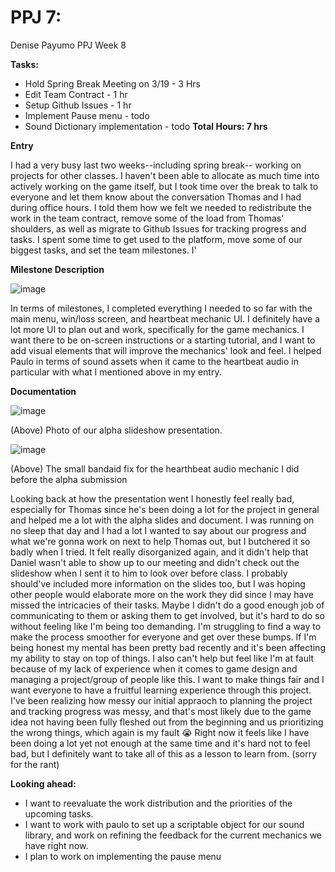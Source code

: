 # PPJ 7: 
Denise Payumo PPJ Week 8

**Tasks:**

- Hold Spring Break Meeting on 3/19 - 3 Hrs
- Edit Team Contract - 1 hr
- Setup Github Issues - 1 hr
- Implement Pause menu - todo
- Sound Dictionary implementation - todo
**Total Hours: 7 hrs**

**Entry** 

I had a very busy last two weeks--including spring break-- working on projects for other classes. I haven't been able to allocate as much time into actively working on the game itself, but I took time over the break to talk to everyone and let them know about the conversation Thomas and I had during office hours. I told them how we felt we needed to redistribute the work in the team contract, remove some of the load from Thomas' shoulders, as well as migrate to Github Issues for tracking progress and tasks. I spent some time to get used to the platform, move some of our biggest tasks, and set the team milestones. I'

**Milestone Description**

![image](https://github.com/user-attachments/assets/b8f4c6eb-6660-4bb7-a4cb-908e8631ba5a)

In terms of milestones, I completed everything I needed to so far with the main menu, win/loss screen, and heartbeat mechanic UI. I definitely have a lot more UI to plan out and work, specifically for the game mechanics. I want there to be on-screen instructions or a starting tutorial, and I want to add visual elements that will improve the mechanics' look and feel. I helped Paulo in terms of sound assets when it came to the heartbeat audio in particular with what I mentioned above in my entry. 


**Documentation**


![image](https://github.com/user-attachments/assets/1681b8e0-f14d-4038-88c2-e4a6ad67bb77)

(Above) Photo of our alpha slideshow presentation.

![image](https://github.com/user-attachments/assets/36403656-d918-454f-bda6-66fc68cda1e7)

(Above) The small bandaid fix for the hearthbeat audio mechanic I did before the alpha submission




Looking back at how the presentation went I honestly feel really bad, especially for Thomas since he's been doing a lot for the project in general and helped me a lot with the alpha slides and document. I was running on no sleep that day and I had a lot I wanted to say about our progress and what we're gonna work on next to help Thomas out, but I butchered it so badly when I tried. It felt really disorganized again, and it didn't help that Daniel wasn't able to show up to our meeting and didn't check out the slideshow when I sent it to him to look over before class. I probably should've included more information on the slides too, but I was hoping other people would elaborate more on the work they did since I may have missed the intricacies of their tasks. Maybe I didn't do a good enough job of communicating to them or asking them to get involved, but it's hard to do so without feeling like I'm being too demanding. I'm struggling to find a way to make the process smoother for everyone and get over these bumps. If I'm being honest my mental has been pretty bad recently and it's been affecting my ability to stay on top of things. I also can't help but feel like I'm at fault because of my lack of experience when it comes to game design and managing a project/group of people like this. I want to make things fair and I want everyone to have a fruitful learning experience through this project. I've been realizing how messy our initial appraoch to planning the project and tracking progress was messy, and that's most likely due to the game idea not having been fully fleshed out from the beginning and us prioritizing the wrong things, which again is my fault 😭 Right now it feels like I have been doing a lot yet not enough at the same time and it's hard not to feel bad, but I definitely want to take all of this as a lesson to learn from.
(sorry for the rant)

**Looking ahead:**
- I want to reevaluate the work distribution and the priorities of the upcoming tasks.
- I want to work with paulo to set up a scriptable object for our sound library, and work on refining the feedback for the current mechanics we have right now.
- I plan to work on implementing the pause menu
